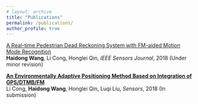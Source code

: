 ```yaml
---
# layout: archive
title: "Publications"
permalink: /publications/
author_profile: true
---
```


<!-- {% if author.googlescholar %}
  You can also find my articles on <u><a href="{{author.googlescholar}}">my Google Scholar profile</a>.</u>
{% endif %}

{% include base_path %}

{% for post in site.publications reversed %}
  {% include archive-single.html %}
{% endfor %} -->

<style>a:hover {text-decoration:underline;}</style>


<!-- <b>[A Real-time Pedestrian Dead Reckoning System with FM-aided Motion Mode Recognition](https://cleartune.github.io/publication/PDR)</b> <br> -->
<a href="https://cleartune.github.io/publication/PDR">A Real-time Pedestrian Dead Reckoning System with FM-aided Motion Mode Recognition</a> <br>
<b>Haidong Wang</b>, Li Cong, Honglei Qin, <i>IEEE Sensors Journal</i>, 2018 (Under minor revision)

<b>[An Environmentally Adaptive Positioning Method Based on Integration of GPS/DTMB/FM](https://cleartune.github.io/publication/GPS_DTV_FM)</b> <br>
Li Cong, <b>Haidong Wang</b>, Honglei Qin, Luqi Liu, <i>Sensors</i>, 2018 (In submission)
